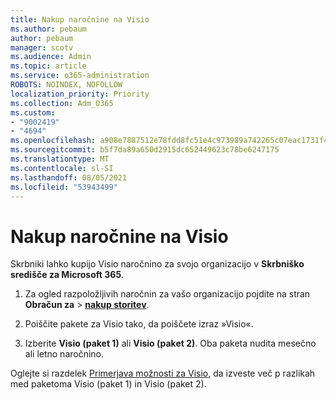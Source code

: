 ```yaml
---
title: Nakup naročnine na Visio
ms.author: pebaum
author: pebaum
manager: scotv
ms.audience: Admin
ms.topic: article
ms.service: o365-administration
ROBOTS: NOINDEX, NOFOLLOW
localization_priority: Priority
ms.collection: Adm_O365
ms.custom:
- "9002419"
- "4694"
ms.openlocfilehash: a908e7887512e78fdd8fc51e4c973989a742265c07eac1731f4d658231cd29e7
ms.sourcegitcommit: b5f7da89a650d2915dc652449623c78be6247175
ms.translationtype: MT
ms.contentlocale: sl-SI
ms.lasthandoff: 08/05/2021
ms.locfileid: "53943499"
---
```

# <a name="purchase-visio-subscription"></a>Nakup naročnine na Visio

Skrbniki lahko kupijo Visio naročnino za svojo organizacijo v **Skrbniško središče za Microsoft 365**.

1. Za ogled razpoložljivih naročnin za vašo organizacijo pojdite na stran **Obračun za** > **[nakup storitev](https://go.microsoft.com/fwlink/p/?linkid=868433)**.

2. Poiščite pakete za Visio tako, da poiščete izraz »Visio«.

3. Izberite **Visio (paket 1)** ali **Visio (paket 2)**. Oba paketa nudita mesečno ali letno naročnino.

Oglejte si razdelek [Primerjava možnosti za Visio](https://products.office.com/Visio/microsoft-visio-plans-and-pricing-compare-visio-options), da izveste več p razlikah med paketoma Visio (paket 1) in Visio (paket 2).
